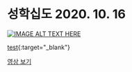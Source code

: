 # 성학십도 2020. 10. 16



[![IMAGE ALT TEXT HERE](http://img.youtube.com/vi/gKGGyX0K5BY/0.jpg)](http://www.youtube.com/watch?v=gKGGyX0K5BY)

[test](https://youtu.be/gKGGyX0K5BY){:target="_blank"}

<a target="_blank" href="https://youtu.be/gKGGyX0K5BY">영상 보기</a>
